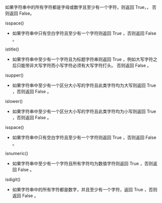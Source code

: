 
如果字符串中的所有字符都是字母或数字且至少有一个字符，则返回 True，， 否则返回 False。

isspace()

- 如果字符串中只有空白字符且至少有一个字符则返回 True ，否则返回 False 。

istitle()

- 如果字符串中至少有一个字符且为标题字符串则返回 True ，例如大写字符之后只能带非大写字符而小写字符必须有大写字符打头。 否则返回 False 。

isupper()

- 如果字符串中至少有一个区分大小写的字符且此类字符均为大写则返回 True ，否则返回 False 。

islower()

- 如果字符串中至少有一个区分大小写的字符且此类字符均为小写则返回 True ，否则返回 False 。

isspace()

- 如果字符串中只有空白字符且至少有一个字符则返回 True ，否则返回 False 。

isnumeric()

- 如果字符串中至少有一个字符且所有字符均为数值字符则返回 True ，否则返回 False 。 

isdigit()

- 如果字符串中的所有字符都是数字，并且至少有一个字符，返回 True ，否则返回 False 。


